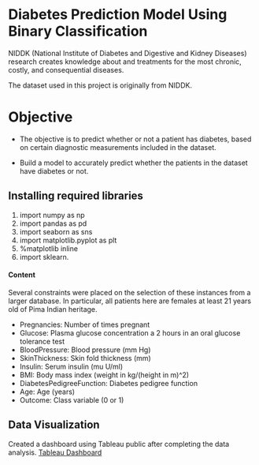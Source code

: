 #  Diabetes Prediction Model Using Binary Classification

NIDDK (National Institute of Diabetes and Digestive and Kidney Diseases) research creates knowledge about and treatments for the most chronic, costly, and consequential diseases.

The dataset used in this project is originally from NIDDK. 

# Objective

- The objective is to predict whether or not a patient has diabetes, based on certain diagnostic measurements included in the dataset.

- Build a model to accurately predict whether the patients in the dataset have diabetes or not.



## Installing required libraries

1. import numpy as np
2. import pandas as pd
3. import seaborn as sns
4. import matplotlib.pyplot as plt
5. %matplotlib inline
6. import sklearn.


#### Content

Several constraints were placed on the selection of these instances from a larger database. In particular, all patients here are females at least 21 years old of Pima Indian heritage.

- Pregnancies: Number of times pregnant
- Glucose: Plasma glucose concentration a 2 hours in an oral glucose tolerance test
- BloodPressure: Blood pressure (mm Hg)
- SkinThickness: Skin fold thickness (mm)
- Insulin: Serum insulin (mu U/ml)
- BMI: Body mass index (weight in kg/(height in m)^2)
- DiabetesPedigreeFunction: Diabetes pedigree function
- Age: Age (years)
- Outcome: Class variable (0 or 1)

## Data Visualization

Created a dashboard using Tableau public after completing the data analysis. [Tableau Dashboard](https://public.tableau.com/app/profile/rohit.shaw4283/viz/DiabetesDataset_16670539520780/DiabetesDashboard)



